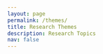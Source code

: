 ```yaml
---
layout: page
permalink: /themes/
title: Research Themes
description: Research Topics
nav: false
---
```


